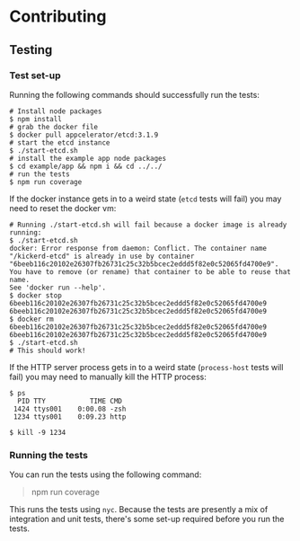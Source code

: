 # Contributing

## Testing

### Test set-up

Running the following commands should successfully run the tests:

```
# Install node packages
$ npm install
# grab the docker file
$ docker pull appcelerator/etcd:3.1.9
# start the etcd instance
$ ./start-etcd.sh
# install the example app node packages
$ cd example/app && npm i && cd ../../
# run the tests
$ npm run coverage
```

If the docker instance gets in to a weird state (`etcd` tests will fail) you may need to reset the docker vm:

```
# Running ./start-etcd.sh will fail because a docker image is already running:
$ ./start-etcd.sh
docker: Error response from daemon: Conflict. The container name "/kickerd-etcd" is already in use by container "6beeb116c20102e26307fb26731c25c32b5bcec2eddd5f82e0c52065fd4700e9". You have to remove (or rename) that container to be able to reuse that name.
See 'docker run --help'.
$ docker stop 6beeb116c20102e26307fb26731c25c32b5bcec2eddd5f82e0c52065fd4700e9
6beeb116c20102e26307fb26731c25c32b5bcec2eddd5f82e0c52065fd4700e9
$ docker rm 6beeb116c20102e26307fb26731c25c32b5bcec2eddd5f82e0c52065fd4700e9
6beeb116c20102e26307fb26731c25c32b5bcec2eddd5f82e0c52065fd4700e9
$ ./start-etcd.sh
# This should work!
```

If the HTTP server process gets in to a weird state (`process-host` tests will fail) you may need to manually kill the HTTP process:

```
$ ps
  PID TTY           TIME CMD
 1424 ttys001    0:00.08 -zsh
 1234 ttys001    0:09.23 http

$ kill -9 1234
```

### Running the tests

You can run the tests using the following command:

> npm run coverage

This runs the tests using `nyc`. Because the tests are presently a mix of integration and unit tests, there's some set-up required before you run the tests.
